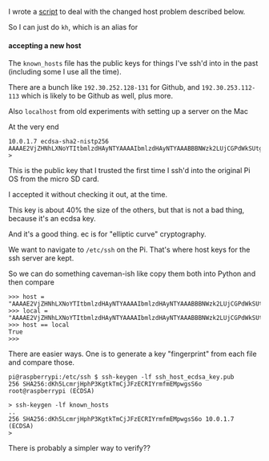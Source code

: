 I wrote a [script](../unix-cmds/alias.md) to deal with the changed host problem described below.  

So I can just do ``kh``, which is an alias for

#### accepting a new host

The ``known_hosts`` file has the public keys for things I've ssh'd into in the past (including some I use all the time).

There are a bunch like ``192.30.252.128-131`` for Github, and ``192.30.253.112-113`` which is likely to be Github as well, plus more. 

Also ``localhost`` from old experiments with setting up a server on the Mac

At the very end

```
10.0.1.7 ecdsa-sha2-nistp256 AAAAE2VjZHNhLXNoYTItbmlzdHAyNTYAAAAIbmlzdHAyNTYAAABBBNWzk2LUjCGPdWkSUtg3IV8p/cuk+m/BvxwjNI1rNYAUchlUtVf5QYrKXOLLwIWPVungMx1Xln3RsbleE3mC1ak=
>
```

This is the public key that I trusted the first time I ssh'd into the original Pi OS from the micro SD card.

I accepted it without checking it out, at the time.

This key is about 40% the size of the others, but that is not a bad thing, because it's an ecdsa key.  

And it's a good thing.  ec is for "elliptic curve" cryptography.

We want to navigate to ``/etc/ssh`` on the Pi.  That's where host keys for the ssh server are kept.

So we can do something caveman-ish like copy them both into Python and then compare

```
>>> host = "AAAAE2VjZHNhLXNoYTItbmlzdHAyNTYAAAAIbmlzdHAyNTYAAABBBNWzk2LUjCGPdWkSUtg3IV8p/cuk+m/BvxwjNI1rNYAUchlUtVf5QYrKXOLLwIWPVungMx1Xln3RsbleE3mC1ak="
>>> local = "AAAAE2VjZHNhLXNoYTItbmlzdHAyNTYAAAAIbmlzdHAyNTYAAABBBNWzk2LUjCGPdWkSUtg3IV8p/cuk+m/BvxwjNI1rNYAUchlUtVf5QYrKXOLLwIWPVungMx1Xln3RsbleE3mC1ak="
>>> host == local
True
>>>
```

There are easier ways.  One is to generate a key "fingerprint" from each file and compare those.

```
pi@raspberrypi:/etc/ssh $ ssh-keygen -lf ssh_host_ecdsa_key.pub
256 SHA256:dKh5LcmrjHphP3KgtkTmCjJFzECRIYrmfmEMpwgsS6o root@raspberrypi (ECDSA)
```

```
> ssh-keygen -lf known_hosts
..
256 SHA256:dKh5LcmrjHphP3KgtkTmCjJFzECRIYrmfmEMpwgsS6o 10.0.1.7 (ECDSA)
>
```

There is probably a simpler way to verify??
